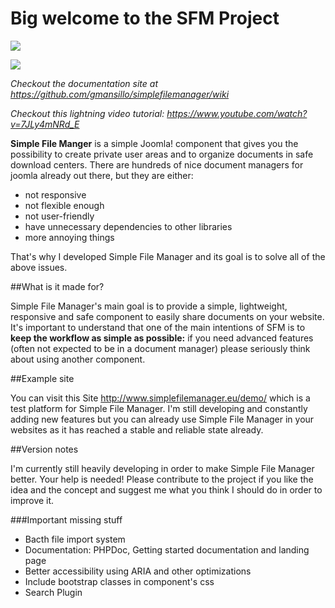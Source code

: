 # Big welcome to the SFM Project

![](http://www.simplefilemanager.eu/images/joomla-3-tag.png#1)  

![](http://www.simplefilemanager.eu/images/document-touch-intro.png#1)

*Checkout the documentation site at https://github.com/gmansillo/simplefilemanager/wiki*  

*Checkout this lightning video tutorial: https://www.youtube.com/watch?v=7JLy4mNRd_E*   

**Simple File Manger** is a simple Joomla! component that gives you the possibility to create private user areas and to organize documents in safe download centers. There are hundreds of nice document managers for joomla already out there, but they are either:

-  not responsive
-  not flexible enough
-  not user-friendly
-  have unnecessary dependencies to other libraries
-  more annoying things

That's why I developed Simple File Manager and its goal is to solve all of the above issues.

##What is it made for?

Simple File Manager's main goal is to provide a simple, lightweight, responsive and safe component to easily share documents on your website. It's important to understand that one of the main intentions of SFM is to **keep the workflow as simple as possible:** if you need advanced features (often not expected to be in a document manager) please seriously think about using another component. 

##Example site

You can visit this Site http://www.simplefilemanager.eu/demo/ which is a test platform for Simple File Manager. I'm still developing and constantly adding new features but you can already use Simple File Manager in your websites as it has reached a stable and reliable state already.

##Version notes

I'm currently still heavily developing in order to make Simple File Manager better. Your help is needed! Please contribute to the project if you like the idea and the concept and suggest me what you think I should do in order to improve it.

###Important missing stuff

-  Bacth file import system
-  Documentation: PHPDoc, Getting started documentation and landing page
-  Better accessibility using ARIA and other optimizations
-  Include bootstrap classes in component's css
-  Search Plugin 
